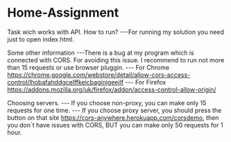 # Home-Assignment
Task wich works with API.
How to run?
---For running my solution you need just to open index.html.

Some other information
---There is a bug at my program which is connected with CORS. For avoiding this issue. 
I recommend to run not more than 15 requests or use browser pluggin.
--- For Chrome https://chrome.google.com/webstore/detail/allow-cors-access-control/lhobafahddgcelffkeicbaginigeejlf
--- For Firefox https://addons.mozilla.org/uk/firefox/addon/access-control-allow-origin/


Choosing servers.
--- If you choose non-proxy, you can make only 15 requests for one time.
--- If you choose proxy server, you should press the button on that site https://cors-anywhere.herokuapp.com/corsdemo, then you don`t have issues with CORS, BUT you can make only 50 requests for 1 hour. 
